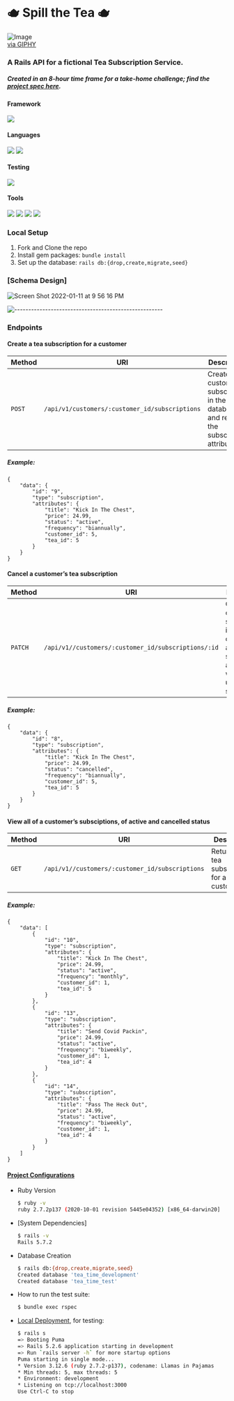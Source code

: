 # 🫖 Spill the Tea 🫖
![Image](https://media2.giphy.com/media/hQdWtl18ibA58nil8t/giphy.gif?cid=e3b0c4425cf1c48c445a667177356110&rid=giphy.gif)  
[via GIPHY](https://media2.giphy.com/media/hQdWtl18ibA58nil8t/giphy.gif?cid=e3b0c4425cf1c48c445a667177356110&rid=giphy.gif)


### A Rails API for a fictional Tea Subscription Service.
##### Created in an 8-hour time frame for a take-home challenge; find the [project spec here](https://mod4.turing.edu/projects/take_home/take_home_be).

#### Framework
<p>
  <img src="https://img.shields.io/badge/Ruby%20On%20Rails-b81818.svg?&style=flat&logo=rubyonrails&logoColor=white" />
</p>

#### Languages
<p>
  <img src="https://img.shields.io/badge/Ruby-CC0000.svg?&style=flaste&logo=ruby&logoColor=white" />
  <img src="https://img.shields.io/badge/ActiveRecord-CC0000.svg?&style=flaste&logo=rubyonrails&logoColor=white" />
</p>

#### Testing
<p>
<img src="https://img.shields.io/badge/rspec-16B7FB.svg?&style=flaste&logo=rubygems&logoColor=white" />
</p>

#### Tools
<p>  
  <img src="https://img.shields.io/badge/Git-F05032.svg?&style=flaste&logo=git&logoColor=white" />
  <img src="https://img.shields.io/badge/GitHub-181717.svg?&style=flaste&logo=github&logoColor=white" />
  <img src="https://img.shields.io/badge/Postman-FF6E4F.svg?&style=flat&logo=postman&logoColor=white" />
  <img src="https://img.shields.io/badge/PostgreSQL-4169E1.svg?&style=flaste&logo=postgresql&logoColor=white" />
</p>

### Local Setup

1. Fork and Clone the repo
2. Install gem packages: `bundle install`
3. Set up the database: `rails db:{drop,create,migrate,seed}`

### [Schema Design]
![Screen Shot 2022-01-11 at 9 56 16 PM](https://user-images.githubusercontent.com/80985215/149055769-9fab9afd-370b-451a-a992-12c1b622c502.png)



![-----------------------------------------------------](https://raw.githubusercontent.com/andreasbm/readme/master/assets/lines/rainbow.png)

### Endpoints
#### Create a tea subscription for a customer

| Method   | URI                                      | Description                              |
| -------- | ---------------------------------------- | ---------------------------------------- |
| `POST`    | `/api/v1/customers/:customer_id/subscriptions`| Creates a customer subscription in the database and returns the subscription attributes |

##### Example:  
```
{
    "data": {
        "id": "9",
        "type": "subscription",
        "attributes": {
            "title": "Kick In The Chest",
            "price": 24.99,
            "status": "active",
            "frequency": "biannually",
            "customer_id": 5,
            "tea_id": 5
        }
    }
}
```

#### Cancel a customer’s tea subscription

| Method   | URI                                      | Description                              |
| -------- | ---------------------------------------- | ---------------------------------------- |
| `PATCH`    | `/api/v1//customers/:customer_id/subscriptions/:id`| Cancels a customer subscription in the database and returns subscription attributes with the updated status |

##### Example:  
```
{
    "data": {
        "id": "8",
        "type": "subscription",
        "attributes": {
            "title": "Kick In The Chest",
            "price": 24.99,
            "status": "cancelled",
            "frequency": "biannually",
            "customer_id": 5,
            "tea_id": 5
        }
    }
}
```

#### View all of a customer’s subsciptions, of active and cancelled status

| Method   | URI                                      | Description                              |
| -------- | ---------------------------------------- | ---------------------------------------- |
| `GET`    | `/api/v1//customers/:customer_id/subscriptions`| Returns all tea subscriptions for a given customer |

##### Example:  
```
{
    "data": [
        {
            "id": "10",
            "type": "subscription",
            "attributes": {
                "title": "Kick In The Chest",
                "price": 24.99,
                "status": "active",
                "frequency": "monthly",
                "customer_id": 1,
                "tea_id": 5
            }
        },
        {
            "id": "13",
            "type": "subscription",
            "attributes": {
                "title": "Send Covid Packin",
                "price": 24.99,
                "status": "active",
                "frequency": "biweekly",
                "customer_id": 1,
                "tea_id": 4
            }
        },
        {
            "id": "14",
            "type": "subscription",
            "attributes": {
                "title": "Pass The Heck Out",
                "price": 24.99,
                "status": "active",
                "frequency": "biweekly",
                "customer_id": 1,
                "tea_id": 4
            }
        }
    ]
}
```

#### <ins>Project Configurations</ins>

* Ruby Version
    ```bash
    $ ruby -v
    ruby 2.7.2p137 (2020-10-01 revision 5445e04352) [x86_64-darwin20]
    ```

* [System Dependencies]
    ```bash
    $ rails -v
    Rails 5.7.2
    ```

* Database Creation
    ```bash
    $ rails db:{drop,create,migrate,seed}
    Created database 'tea_time_development'
    Created database 'tea_time_test'
    ```
    
* How to run the test suite:
    ```bash
    $ bundle exec rspec 
    ```

* [Local Deployment](http://localhost:3000), for testing:
    ```bash
    $ rails s
  => Booting Puma
  => Rails 5.2.6 application starting in development
  => Run `rails server -h` for more startup options
  Puma starting in single mode...
  * Version 3.12.6 (ruby 2.7.2-p137), codename: Llamas in Pajamas
  * Min threads: 5, max threads: 5
  * Environment: development
  * Listening on tcp://localhost:3000
  Use Ctrl-C to stop
    ```
